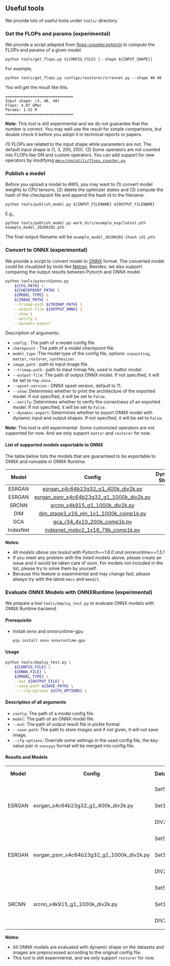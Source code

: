 ## Useful tools

We provide lots of useful tools under `tools/` directory.

### Get the FLOPs and params (experimental)

We provide a script adapted from [flops-counter.pytorch](https://github.com/sovrasov/flops-counter.pytorch) to compute the FLOPs and params of a given model.

```shell
python tools/get_flops.py ${CONFIG_FILE} [--shape ${INPUT_SHAPE}]
```

For example,
```shell
python tools/get_flops.py configs/resotorer/srresnet.py --shape 40 40
```
You will get the result like this.

```
==============================
Input shape: (3, 40, 40)
Flops: 4.07 GMac
Params: 1.52 M
==============================
```

**Note**: This tool is still experimental and we do not guarantee that the number is correct. You may well use the result for simple comparisons, but double check it before you adopt it in technical reports or papers.

(1) FLOPs are related to the input shape while parameters are not. The default input shape is (1, 3, 250, 250).
(2) Some operators are not counted into FLOPs like GN and custom operators.
You can add support for new operators by modifying [`mmcv/cnn/utils/flops_counter.py`](https://github.com/open-mmlab/mmcv/blob/master/mmcv/cnn/utils/flops_counter.py).

### Publish a model

Before you upload a model to AWS, you may want to
(1) convert model weights to CPU tensors, (2) delete the optimizer states and
(3) compute the hash of the checkpoint file and append the hash id to the filename.

```shell
python tools/publish_model.py ${INPUT_FILENAME} ${OUTPUT_FILENAME}
```

E.g.,

```shell
python tools/publish_model.py work_dirs/example_exp/latest.pth example_model_20200202.pth
```

The final output filename will be `example_model_20200202-{hash id}.pth`.

### Convert to ONNX (experimental)

We provide a script to convert model to [ONNX](https://github.com/onnx/onnx) format. The converted model could be visualized by tools like [Netron](https://github.com/lutzroeder/netron). Besides, we also support comparing the output results between Pytorch and ONNX model.

```bash
python tools/pytorch2onnx.py
    ${CFG_PATH} \
    ${CHECKPOINT_PATH} \
    ${MODEL_TYPE} \
    ${IMAGE_PATH} \
    --trimap-path ${TRIMAP_PATH} \
    --output-file ${OUTPUT_ONNX} \
    --show \
    --verify \
    --dynamic-export
```

Description of arguments:

- `config` : The path of a model config file.
- `checkpoint` : The path of a model checkpoint file.
- `model_type` :The model type of the config file, options: `inpainting`, `mattor`, `restorer`, `synthesizer`.
- `image_path` : path to input image file.
- `--trimap-path` : path to input trimap file, used in mattor model.
- `--output-file`: The path of output ONNX model. If not specified, it will be set to `tmp.onnx`.
- `--opset-version` : ONNX opset version, default to 11.
- `--show`: Determines whether to print the architecture of the exported model. If not specified, it will be set to `False`.
- `--verify`: Determines whether to verify the correctness of an exported model. If not specified, it will be set to `False`.
- `--dynamic-export`: Determines whether to export ONNX model with dynamic input and output shapes. If not specified, it will be set to `False`.

**Note**: This tool is still experimental. Some customized operators are not supported for now. And we only support `mattor` and `restorer` for now.

#### List of supported models exportable to ONNX

The table below lists the models that are guaranteed to be exportable to ONNX and runnable in ONNX Runtime.

|  Model   |                                                                               Config                                                                                | Dynamic Shape | Batch Inference | Note  |
| :------: | :-----------------------------------------------------------------------------------------------------------------------------------------------------------------: | :-----------: | :-------------: | :---: |
|  ESRGAN  |       [esrgan_x4c64b23g32_g1_400k_div2k.py](https://github.com/open-mmlab/mmediting/blob/master/configs/restorers/esrgan/esrgan_x4c64b23g32_g1_400k_div2k.py)       |       Y       |        Y        |       |
|  ESRGAN  | [esrgan_psnr_x4c64b23g32_g1_1000k_div2k.py](https://github.com/open-mmlab/mmediting/blob/master/configs/restorers/esrgan/esrgan_psnr_x4c64b23g32_g1_1000k_div2k.py) |       Y       |        Y        |       |
|  SRCNN   |            [srcnn_x4k915_g1_1000k_div2k.py](https://github.com/open-mmlab/mmediting/blob/master/configs/restorers/srcnn/srcnn_x4k915_g1_1000k_div2k.py)             |       Y       |        Y        |       |
|   DIM    |      [dim_stage3_v16_pln_1x1_1000k_comp1k.py](https://github.com/open-mmlab/mmediting/blob/master/configs/mattors/dim/dim_stage3_v16_pln_1x1_1000k_comp1k.py)       |       Y       |        Y        |       |
|   GCA    |                 [gca_r34_4x10_200k_comp1k.py](https://github.com/open-mmlab/mmediting/blob/master/configs/mattors/gca/gca_r34_4x10_200k_comp1k.py)                  |       N       |        Y        |       |
| IndexNet |         [indexnet_mobv2_1x16_78k_comp1k.py](https://github.com/open-mmlab/mmediting/blob/master/configs/mattors/indexnet/indexnet_mobv2_1x16_78k_comp1k.py)         |       Y       |        Y        |       |

**Notes**:

- *All models above are tested with Pytorch==1.6.0 and onnxruntime==1.5.1*
- If you meet any problem with the listed models above, please create an issue and it would be taken care of soon. For models not included in the list, please try to solve them by yourself.
- Because this feature is experimental and may change fast, please always try with the latest `mmcv` and `mmedit`.

### Evaluate ONNX Models with ONNXRuntime (experimental)

We prepare a tool `tools/deploy_test.py` to evaluate ONNX models with ONNX Runtime backend.

#### Prerequisite

- Install onnx and onnxruntime-gpu

  ```shell
  pip install onnx onnxruntime-gpu
  ```

#### Usage

```bash
python tools/deploy_test.py \
    ${CONFIG_FILE} \
    ${ONNX_FILE} \
    ${MODEL_TYPE} \
    --out ${OUTPUT_FILE} \
    --save-path ${SAVE_PATH} \
    ----cfg-options ${CFG_OPTIONS} \
```

#### Description of all arguments

- `config`: The path of a model config file.
- `model`: The path of an ONNX model file.
- `--out`: The path of output result file in pickle format.
- `--save-path`: The path to store images and if not given, it will not save image.
- `--cfg-options`: Override some settings in the used config file, the key-value pair in `xxx=yyy` format will be merged into config file.

#### Results and Models

<table>
	<tr>
	    <th>Model</th>
	    <th>Config</th>
	    <th>Dataset</th>
	    <th>Metric</th>
	    <th>PyTorch</th>
	    <th>ONNX Runtime</th>
	</tr>
    <tr>
	    <td rowspan="6">ESRGAN</td>
	    <td rowspan="6">esrgan_x4c64b23g32_g1_400k_div2k.py</td>
	    <td rowspan="2">Set5</td>
        <td>PSNR</td>
        <td>28.2700</td>
        <td>28.2619</td>
    </tr>
    <tr>
        <td>SSIM</td>
        <td>0.7778</td>
        <td>0.7784</td>
    </tr>
    <tr>
        <td rowspan="2">Set14</td>
        <td>PSNR</td>
        <td>24.6328</td>
        <td>24.6290</td>
    </tr>
    <tr>
        <td>SSIM</td>
        <td>0.6491</td>
        <td>0.6494</td>
    </tr>
    <tr>
        <td rowspan="2">DIV2K</td>
        <td>PSNR</td>
        <td>26.6531</td>
        <td>26.6532</td>
    </tr>
    <tr>
        <td>SSIM</td>
        <td>0.7340</td>
        <td>0.7340</td>
    </tr>
    <tr>
	    <td rowspan="6">ESRGAN</td>
	    <td rowspan="6">esrgan_psnr_x4c64b23g32_g1_1000k_div2k.py</td>
	    <td rowspan="2">Set5</td>
        <td>PSNR</td>
        <td>30.6428</td>
        <td>30.6307</td>
    </tr>
    <tr>
        <td>SSIM</td>
        <td>0.8559</td>
        <td>0.8565</td>
    </tr>
    <tr>
        <td rowspan="2">Set14</td>
        <td>PSNR</td>
        <td>27.0543</td>
        <td>27.0422</td>
    </tr>
    <tr>
        <td>SSIM</td>
        <td>0.7447</td>
        <td>0.7450</td>
    </tr>
    <tr>
        <td rowspan="2">DIV2K</td>
        <td>PSNR</td>
        <td>29.3354</td>
        <td>29.3354</td>
    </tr>
    <tr>
        <td>SSIM</td>
        <td>0.8263</td>
        <td>0.8263</td>
    </tr>
    <tr>
	    <td rowspan="6">SRCNN</td>
	    <td rowspan="6">srcnn_x4k915_g1_1000k_div2k.py</td>
	    <td rowspan="2">Set5</td>
        <td>PSNR</td>
        <td>28.4316</td>
        <td>28.4120</td>
    </tr>
    <tr>
        <td>SSIM</td>
        <td>0.8099</td>
        <td>0.8106</td>
    </tr>
    <tr>
        <td rowspan="2">Set14</td>
        <td>PSNR</td>
        <td>25.6486</td>
        <td>25.6367</td>
    </tr>
    <tr>
        <td>SSIM</td>
        <td>0.7014</td>
        <td>0.7015</td>
    </tr>
    <tr>
        <td rowspan="2">DIV2K</td>
        <td>PSNR</td>
        <td>27.7460</td>
        <td>27.7460</td>
    </tr>
    <tr>
        <td>SSIM</td>
        <td>0.7854</td>
        <td>0.78543</td>
    </tr>
</table>

**Notes**:

- All ONNX models are evaluated with dynamic shape on the datasets and images are preprocessed according to the original config file.
- This tool is still experimental, and we only support `restorer` for now.
